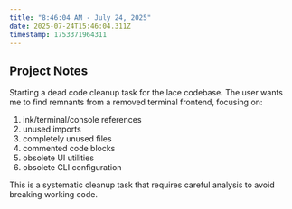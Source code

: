 ```yaml
---
title: "8:46:04 AM - July 24, 2025"
date: 2025-07-24T15:46:04.311Z
timestamp: 1753371964311
---
```


## Project Notes

Starting a dead code cleanup task for the lace codebase. The user wants me to find remnants from a removed terminal frontend, focusing on:
1. ink/terminal/console references
2. unused imports
3. completely unused files
4. commented code blocks
5. obsolete UI utilities
6. obsolete CLI configuration

This is a systematic cleanup task that requires careful analysis to avoid breaking working code.
